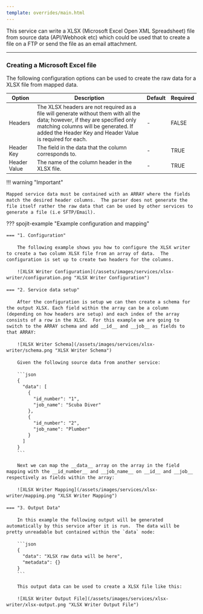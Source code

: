 ```yaml
---
template: overrides/main.html
---
```

This service can write a XLSX (Microsoft Excel Open XML Spreadsheet) file from source data (API/Webhook etc) which could be used that to create a file on a FTP or send the file as an email attachment. 
___
### Creating a Microsoft Excel file

The following configuration options can be used to create the raw data for a XLSX file from mapped data.

| Option | Description | Default | Required |
| ----------- | ----------- | ----------- | ----------- |
| Headers | The XLSX headers are not required as a file will generate without them with all the data; however, if they are specified only matching columns will be generated.  If added the Header Key and Header Value is required for each. | - | FALSE |
| Header Key | The field in the data that the column corresponds to. | - | TRUE |
| Header Value | The name of the column header in the XLSX file. | - | TRUE |

!!! warning "Important"

    Mapped service data must be contained with an ARRAY where the fields match the desired header columns.  The parser does not generate the file itself rather the raw data that can be used by other services to generate a file (i.e SFTP/Email).

??? spojit-example "Example configuration and mapping"

    === "1. Configuration"

        The following example shows you how to configure the XLSX writer to create a two column XLSX file from an array of data.  The configuration is set up to create two headers for the columns.

        ![XLSX Writer Configuration](/assets/images/services/xlsx-writer/configuration.png "XLSX Writer Configuration")

    === "2. Service data setup"

        After the configuration is setup we can then create a schema for the output XLSX. Each field within the array can be a column (depending on how headers are setup) and each index of the array consists of a row in the XLSX.  For this example we are going to switch to the ARRAY schema and add __id__ and __job__ as fields to that ARRAY:

        ![XLSX Writer Schema](/assets/images/services/xlsx-writer/schema.png "XLSX Writer Schema")

        Given the following source data from another service:

        ```json
        {
          "data": [
            {
              "id_number": "1",
              "job_name": "Scuba Diver"
            },
            {
              "id_number": "2",
              "job_name": "Plumber"
            }
          ]
        }
        ```
        
        Next we can map the __data__ array on the array in the field mapping with the __id_number__ and __job_name__ on __id__ and __job__ respectively as fields within the array:
     
        ![XLSX Writer Mapping](/assets/images/services/xlsx-writer/mapping.png "XLSX Writer Mapping")
    
    === "3. Output Data"

        In this example the following output will be generated automatically by this service after it is run.  The data will be pretty unreadable but contained within the `data` node:

        ```json
        {
          "data": "XLSX raw data will be here",
          "metadata": {}
        }
        ```

        This output data can be used to create a XLSX file like this:

        ![XLSX Writer Output File](/assets/images/services/xlsx-writer/xlsx-output.png "XLSX Writer Output File")